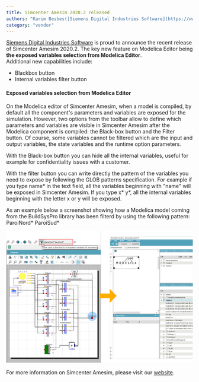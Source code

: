 ```yaml
---
title: Simcenter Amesim 2020.2 released
authors: "Karim Besbes([Siemens Digital Industries Software](https://www.sw.siemens.com/ ))"
category: "vendor"
---
```



[Siemens Digital Industries Software](https://www.sw.siemens.com/ ) is proud to announce the 
recent release of Simcenter Amesim 2020.2. The key new feature on Modelica Editor being **the exposed variables selection from Modelica Editor**.  
Additional new capabilities include:
* Blackbox button
* Internal variables filter button


#### Exposed variables selection from Modelica Editor
On the Modelica editor of Simcenter Amesim, when a model is compiled, by default all the component's parameters and variables are exposed for the simulation. However, two options from the toolbar allow to define which parameters and variables are visible in Simcenter Amesim after the Modelica component is compiled: the Black-box button and the Filter button. Of course, some variables cannot be filtered which are the input and output variables, the state variables and the runtime option parameters.

With the Black-box button you can hide all the internal variables, useful for example for confidentiality issues with a customer.

With the filter button you can write directly the pattern of the variables you need to expose by following the GLOB patterns specification. For example if you type name* in the text field, all the variables beginning with "name" will be exposed
in Simcenter Amesim. If you type x* y*, all the internal variables beginning with the letter x or y will be
exposed.

As an example below a screenshot showing how a Modelica model coming from the BuildSysPro library has been filterd by using the following pattern: ParoiNord* ParoiSud*

![Example of exposed variables selection](Simcenter_Amesim_Modelica_Editor_20202_example.png 'Example of exposed variables selection')

For more information on Simcenter Amesim, please visit our [website](https://www.plm.automation.siemens.com/global/fr/products/simcenter/simcenter-amesim.html).
